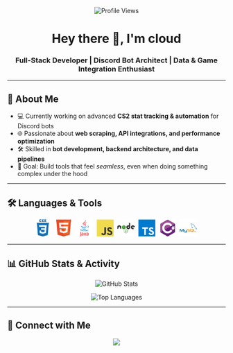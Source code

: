<!-- Profile Views -->
<p align="center">
  <img src="https://komarev.com/ghpvc/?username=luminary-cloud&style=for-the-badge&color=blue" alt="Profile Views"/>
</p>

<!-- Header -->
<h1 align="center">Hey there 👋, I'm cloud</h1>
<h3 align="center">Full-Stack Developer | Discord Bot Architect | Data & Game Integration Enthusiast</h3>

---

## 🚀 About Me
- 💻 Currently working on advanced **CS2 stat tracking & automation** for Discord bots
- 🌐 Passionate about **web scraping, API integrations, and performance optimization**
- 🛠 Skilled in **bot development, backend architecture, and data pipelines**
- 🎯 Goal: Build tools that feel *seamless*, even when doing something complex under the hood

---

## 🛠 Languages & Tools
<p align="center">
  <img src="https://github.com/devicons/devicon/blob/master/icons/css3/css3-plain-wordmark.svg" title="CSS3" width="40" height="40"/>&nbsp;
  <img src="https://github.com/devicons/devicon/blob/master/icons/html5/html5-original.svg" title="HTML5" width="40" height="40"/>&nbsp;
  <img src="https://github.com/devicons/devicon/blob/master/icons/java/java-original-wordmark.svg" title="Java" width="40" height="40"/>&nbsp;
  <img src="https://github.com/devicons/devicon/blob/master/icons/javascript/javascript-original.svg" title="JavaScript" width="40" height="40"/>&nbsp;
  <img src="https://github.com/devicons/devicon/blob/master/icons/nodejs/nodejs-original-wordmark.svg" title="NodeJS" width="40" height="40"/>&nbsp;
  <img src="https://github.com/devicons/devicon/blob/master/icons/typescript/typescript-original.svg" title="TypeScript" width="40" height="40"/>&nbsp;
  <img src="https://github.com/devicons/devicon/blob/master/icons/csharp/csharp-original.svg" title="C#" width="40" height="40"/>&nbsp;
  <img src="https://github.com/devicons/devicon/blob/master/icons/mysql/mysql-original-wordmark.svg" title="MySQL" width="40" height="40"/>&nbsp;
</p>

---

## 📊 GitHub Stats & Activity

<p align="center">
  <img src="https://github-readme-stats.vercel.app/api?username=luminary-cloud&show_icons=true&theme=tokyonight&hide_border=true" alt="GitHub Stats"/>
</p>

<p align="center">
  <img src="https://github-readme-stats.vercel.app/api/top-langs/?username=luminary-cloud&layout=compact&theme=tokyonight&hide_border=true" alt="Top Languages"/>
</p>

---

## 🔗 Connect with Me
<p align="center">
  <a href="https://discord.gg/luminary"><img src="https://img.shields.io/badge/Discord-7289DA?style=for-the-badge&logo=discord&logoColor=white"/></a>
</p>
